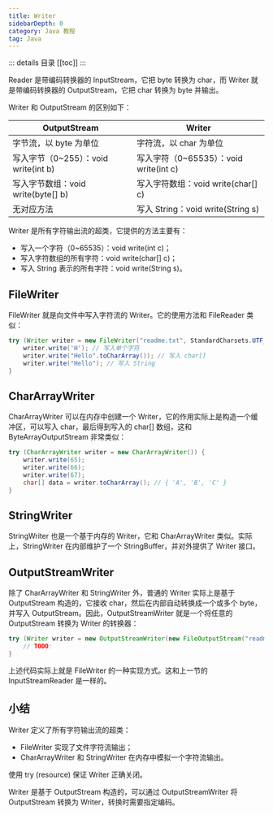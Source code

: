 ```yaml
---
title: Writer
sidebarDepth: 0
category: Java 教程
tag: Java
---
```


::: details 目录
[[toc]]
:::


Reader 是带编码转换器的 InputStream，它把 byte 转换为 char，而 Writer 就是带编码转换器的 OutputStream，它把 char 转换为 byte 并输出。

Writer 和 OutputStream 的区别如下：


| OutputStream | Writer | 
| -- | -- |  
| 字节流，以 byte 为单位 | 字符流，以 char 为单位 | 
| 写入字节（0~255）：void write(int b) | 写入字符（0~65535）：void write(int c) | 
| 写入字节数组：void write(byte[] b) | 写入字符数组：void write(char[] c) | 
| 无对应方法 | 写入 String：void write(String s) | 


Writer 是所有字符输出流的超类，它提供的方法主要有：

- 写入一个字符（0~65535）：void write(int c)；
- 写入字符数组的所有字符：void write(char[] c)；
- 写入 String 表示的所有字符：void write(String s)。


## FileWriter

FileWriter 就是向文件中写入字符流的 Writer。它的使用方法和 FileReader 类似：


```java
try (Writer writer = new FileWriter("readme.txt", StandardCharsets.UTF_8)) {
    writer.write('H'); // 写入单个字符
    writer.write("Hello".toCharArray()); // 写入 char[]
    writer.write("Hello"); // 写入 String
}
```


## CharArrayWriter

CharArrayWriter 可以在内存中创建一个 Writer，它的作用实际上是构造一个缓冲区，可以写入 char，最后得到写入的 char[] 数组，这和 ByteArrayOutputStream 非常类似：


```java
try (CharArrayWriter writer = new CharArrayWriter()) {
    writer.write(65);
    writer.write(66);
    writer.write(67);
    char[] data = writer.toCharArray(); // { 'A', 'B', 'C' }
}
```


## StringWriter

StringWriter 也是一个基于内存的 Writer，它和 CharArrayWriter 类似。实际上，StringWriter 在内部维护了一个 StringBuffer，并对外提供了 Writer 接口。


## OutputStreamWriter

除了 CharArrayWriter 和 StringWriter 外，普通的 Writer 实际上是基于 OutputStream 构造的，它接收 char，然后在内部自动转换成一个或多个 byte，并写入 OutputStream。因此，OutputStreamWriter 就是一个将任意的 OutputStream 转换为 Writer 的转换器：

```java
try (Writer writer = new OutputStreamWriter(new FileOutputStream("readme.txt"), "UTF-8")) {
    // TODO:
}
```

上述代码实际上就是 FileWriter 的一种实现方式。这和上一节的 InputStreamReader 是一样的。


## 小结

Writer 定义了所有字符输出流的超类：

- FileWriter 实现了文件字符流输出；
- CharArrayWriter 和 StringWriter 在内存中模拟一个字符流输出。

使用 try (resource) 保证 Writer 正确关闭。

Writer 是基于 OutputStream 构造的，可以通过 OutputStreamWriter 将 OutputStream 转换为 Writer，转换时需要指定编码。


